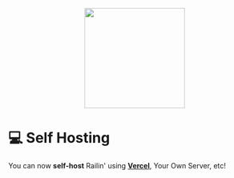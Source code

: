 <p align="center"><img style="height: 200px;" src="https://railingames.github.io/Assests/Imgs/Logo.png"></p>



# 💻 Self Hosting
You can now **self-host** Railin' using [**Vercel**](https://vercel.com),  Your Own Server, etc!

